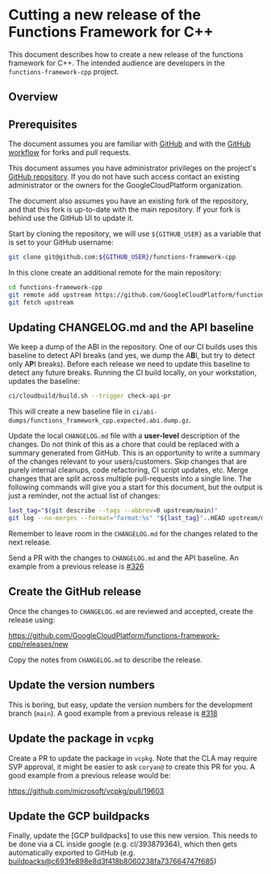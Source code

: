 # Cutting a new release of the Functions Framework for C++

This document describes how to create a new release of the functions framework for C++. The intended audience are
developers in the `functions-framework-cpp` project.

[GitHub repository]: https://github.com/GoogleCloudPlatform/functions-framework-cpp
[GitHub workflow]: https://github.com/googleapis/google-cloud-cpp/blob/main/doc/contributor/howto-guide-forks-and-pull-requests.md
[#326]: https://github.com/GoogleCloudPlatform/functions-framework-cpp/pull/326
[#318]: https://github.com/GoogleCloudPlatform/functions-framework-cpp/pull/318
[GCP builpacks]: https://github.com/GoogleCloudPlatform/buildpacks/

## Overview

## Prerequisites

The document assumes you are familiar with [GitHub](https://github.com) and with the [GitHub workflow] for forks and
pull requests.

This document assumes you have administrator privileges on the project's [GitHub repository]. If you do not have such 
access contact an existing administrator or the owners for the GoogleCloudPlatform organization.

The document also assumes you have an existing fork of the repository, and that this fork is up-to-date with the main
repository. If your fork is behind use the GitHub UI to update it.

Start by cloning the repository, we will use `${GITHUB_USER}` as a variable that is set to your GitHub username:

```sh
git clone git@github.com:${GITHUB_USER}/functions-framework-cpp
```

In this clone create an additional remote for the main repository:

```sh
cd functions-framework-cpp
git remote add upstream https://github.com/GoogleCloudPlatform/functions-framework-cpp
git fetch upstream
```

## Updating CHANGELOG.md and the API baseline

We keep a dump of the ABI in the repository. One of our CI builds uses this baseline to detect API breaks (and yes, we
dump the A**B**I, but try to detect only A**P**I breaks). Before each release we need to update this baseline to detect
any future breaks. Running the CI build locally, on your workstation, updates the baseline:

```sh
ci/cloudbuild/build.sh --trigger check-api-pr
```

This will create a new baseline file in `ci/abi-dumps/functions_framework_cpp.expected.abi.dump.gz`.

Update the local `CHANGELOG.md` file with a **user-level** description of the changes.  Do not think of this as a chore
that could be replaced with a summary generated from GitHub. This is an opportunity to write a summary of the changes
relevant to your users/customers. Skip changes that are purely internal cleanups, code refactoring, CI script updates,
etc. Merge changes that are split across multiple pull-requests into a single line.  The following commands will give
you a start for this document, but the output is just a reminder, not the actual list of changes:

```sh
last_tag="$(git describe --tags --abbrev=0 upstream/main)"
git log --no-merges --format="format:%s" "${last_tag}"..HEAD upstream/main | grep -E -v '^(refactor|cleanup|ci)'
```

Remember to leave room in the `CHANGELOG.md` for the changes related to the next release.

Send a PR with the changes to `CHANGELOG.md` and the API baseline. An example from a previous release is [#326]

## Create the GitHub release

Once the changes to `CHANGELOG.md` are reviewed and accepted, create the release using:

https://github.com/GoogleCloudPlatform/functions-framework-cpp/releases/new

Copy the notes from `CHANGELOG.md` to describe the release.

## Update the version numbers

This is boring, but easy, update the version numbers for the development branch (`main`). A good example from a previous
release is [#318]

## Update the package in `vcpkg`

Create a PR to update the package in `vcpkg`.  Note that the CLA may require SVP approval, it might be easier to ask
`coryan@` to create this PR for you.  A good example from a previous release would be:

https://github.com/microsoft/vcpkg/pull/19603

## Update the GCP buildpacks

Finally, update the [GCP buildpacks] to use this new version. This needs to be done via a CL inside google
(e.g. cl/393879364), which then gets automatically exported to GitHub
(e.g. [buildpacks@c693fe898e8d3f418b8060238fa737664747f685](https://github.com/GoogleCloudPlatform/buildpacks/commit/c693fe898e8d3f418b8060238fa737664747f685))
